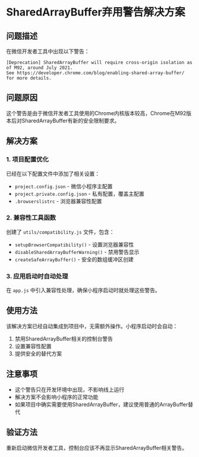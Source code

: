 # SharedArrayBuffer弃用警告解决方案

## 问题描述
在微信开发者工具中出现以下警告：
```
[Deprecation] SharedArrayBuffer will require cross-origin isolation as of M92, around July 2021. 
See https://developer.chrome.com/blog/enabling-shared-array-buffer/ for more details.
```

## 问题原因
这个警告是由于微信开发者工具使用的Chrome内核版本较高，Chrome在M92版本后对SharedArrayBuffer有新的安全限制要求。

## 解决方案

### 1. 项目配置优化
已经在以下配置文件中添加了相关设置：
- `project.config.json` - 微信小程序主配置
- `project.private.config.json` - 私有配置，覆盖主配置
- `.browserslistrc` - 浏览器兼容性配置

### 2. 兼容性工具函数
创建了 `utils/compatibility.js` 文件，包含：
- `setupBrowserCompatibility()` - 设置浏览器兼容性
- `disableSharedArrayBufferWarning()` - 禁用警告显示
- `createSafeArrayBuffer()` - 安全的数组缓冲区创建

### 3. 应用启动时自动处理
在 `app.js` 中引入兼容性处理，确保小程序启动时就处理这些警告。

## 使用方法
该解决方案已经自动集成到项目中，无需额外操作。小程序启动时会自动：
1. 禁用SharedArrayBuffer相关的控制台警告
2. 设置兼容性配置
3. 提供安全的替代方案

## 注意事项
- 这个警告只在开发环境中出现，不影响线上运行
- 解决方案不会影响小程序的正常功能
- 如果项目中确实需要使用SharedArrayBuffer，建议使用普通的ArrayBuffer替代

## 验证方法
重新启动微信开发者工具，控制台应该不再显示SharedArrayBuffer相关警告。 